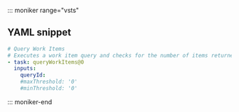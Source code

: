 ::: moniker range="vsts"

## YAML snippet

```YAML
# Query Work Items
# Executes a work item query and checks for the number of items returned.
- task: queryWorkItems@0
  inputs:
    queryId: 
    #maxThreshold: '0' 
    #minThreshold: '0' 
```

::: moniker-end